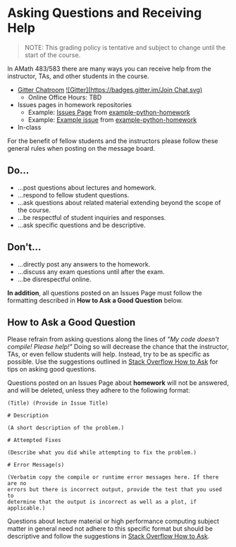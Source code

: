 # Asking Questions and Receiving Help 

> NOTE: This grading policy is tentative and subject to change until the start of the course.

In AMath 483/583 there are many ways you can receive help from the instructor, TAs, and other students in the course. 

* [Gitter Chatroom](https://gitter.im/uwhpsc-2016) [![Gitter](https://badges.gitter.im/Join Chat.svg)](https://gitter.im/uwhpsc-2016?utm_source=share-link&utm_medium=link&utm_campaign=share-link)
  * Online Office Hours: TBD
* Issues pages in homework repositories
  * Example: [Issues Page](https://github.com/uwhpsc-2016/example-python-homework/issues) from [example-python-homework](https://github.com/uwhpsc-2016/example-python-homework)
  * Example: [Example issue](https://github.com/uwhpsc-2016/example-python-homework/issues/1) from [example-python-homework](https://github.com/uwhpsc-2016/example-python-homework)
* In-class

For the benefit of fellow students and the instructors please follow these general rules when posting on the message board.
 
## Do...
* ...post questions about lectures and homework.
* ...respond to fellow student questions.
* ...ask questions about related material extending beyond the scope of the course.
* ...be respectful of student inquiries and responses.
* ...ask specific questions and be descriptive.
 
## Don't...
* ...directly post any answers to the homework.
* ...discuss any exam questions until after the exam.
* ...be disrespectful online.

**In addition**, all questions posted on an Issues Page must follow the formatting described in **How to Ask a Good Question** below.

## How to Ask a Good Question

Please refrain from asking questions along the lines of *"My code doesn't compile! Please help!"* Doing so will decrease the chance that the instructor, TAs, or even fellow students will help. Instead, try to be as specific as possible. Use the suggestions outlined in [Stack Overflow How to Ask](http://stackoverflow.com/questions/ask/advice?) for tips on asking good questions.

Questions posted on an Issues Page about **homework** will not be answered, and will be deleted, unless they adhere to the following format:

```
(Title) (Provide in Issue Title)

# Description

(A short description of the problem.)

# Attempted Fixes

(Describe what you did while attempting to fix the problem.)

# Error Message(s)

(Verbatim copy the compile or runtime error messages here. If there are no
errors but there is incorrect output, provide the test that you used to
determine that the output is incorrect as well as a plot, if applicable.)
```

Questions about lecture material or high performance computing subject matter in general need not adhere to this specific format but should be descriptive and follow the suggestions in [Stack Overflow How to Ask](http://stackoverflow.com/questions/ask/advice?).
